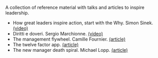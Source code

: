 A collection of reference material with talks and articles to inspire leadership. 

* How great leaders inspire action, start with the Why. Simon Sinek. [(video)](https://www.ted.com/talks/simon_sinek_how_great_leaders_inspire_action)
* Diritti e doveri. Sergio Marchionne. [(video)](https://youtu.be/f5167oeneg8)
* The management flywheel. Camille Fournier. [(article)](https://skamille.medium.com/the-management-flywheel-c076f398969b) 
* The twelve factor app. [(article)](https://12factor.net/)
* The new manager death spiral. Michael Lopp. [(article)](https://randsinrepose.com/archives/the-new-manager-death-spiral/)
